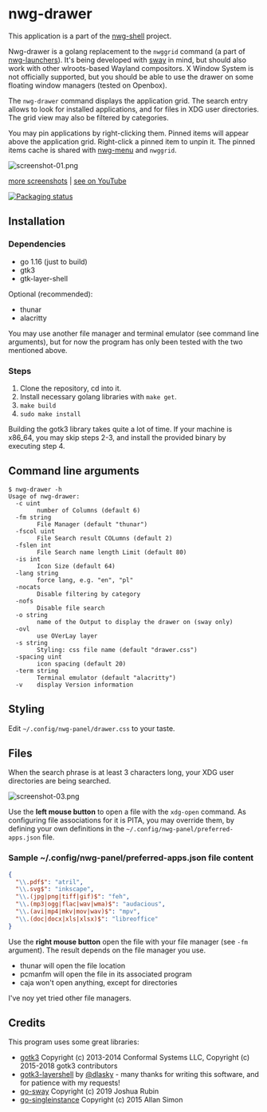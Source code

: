 # nwg-drawer

This application is a part of the [nwg-shell](https://github.com/nwg-piotr/nwg-shell) project.

Nwg-drawer is a golang replacement to the `nwggrid` command
(a part of [nwg-launchers](https://github.com/nwg-piotr/nwg-launchers)). It's being developed with
[sway](https://github.com/swaywm/sway) in mind, but should also work with other wlroots-based Wayland compositors.
X Window System is not officially supported, but you should be able to use the drawer on some floating
window managers (tested on Openbox).

The `nwg-drawer` command displays the application grid. The search entry allows to look for installed applications,
and for files in XDG user directories. The grid view may also be filtered by categories.

You may pin applications by right-clicking them. Pinned items will appear above the application grid. Right-click
a pinned item to unpin it. The pinned items cache is shared with [nwg-menu](https://github.com/nwg-piotr/nwg-menu)
and `nwggrid`.

![screenshot-01.png](https://scrot.cloud/images/2021/05/30/screenshot-01.png)

[more screenshots](https://scrot.cloud/album/nwg-drawer.Bogd) | [see on YouTube](https://youtu.be/iIgxJQhCQf0)

[![Packaging status](https://repology.org/badge/vertical-allrepos/nwg-drawer.svg)](https://repology.org/project/nwg-drawer/versions)

## Installation

### Dependencies

- go 1.16 (just to build)
- gtk3
- gtk-layer-shell

Optional (recommended):

- thunar
- alacritty

You may use another file manager and terminal emulator (see command line arguments), but for now the program has
 only been tested with the two mentioned above.

### Steps

1. Clone the repository, cd into it.
2. Install necessary golang libraries with `make get`.
3. `make build`
4. `sudo make install`

Building the gotk3 library takes quite a lot of time. If your machine is x86_64, you may skip steps 2-3, and
install the provided binary by executing step 4.

## Command line arguments

```text
$ nwg-drawer -h
Usage of nwg-drawer:
  -c uint
    	number of Columns (default 6)
  -fm string
    	File Manager (default "thunar")
  -fscol uint
    	File Search result COLumns (default 2)
  -fslen int
    	File Search name length Limit (default 80)
  -is int
    	Icon Size (default 64)
  -lang string
    	force lang, e.g. "en", "pl"
  -nocats
    	Disable filtering by category
  -nofs
    	Disable file search
  -o string
    	name of the Output to display the drawer on (sway only)
  -ovl
    	use OVerLay layer
  -s string
    	Styling: css file name (default "drawer.css")
  -spacing uint
    	icon spacing (default 20)
  -term string
    	Terminal emulator (default "alacritty")
  -v	display Version information
  ```

## Styling

Edit `~/.config/nwg-panel/drawer.css` to your taste.

## Files

When the search phrase is at least 3 characters long, your XDG user directories are being searched.

![screenshot-03.png](https://scrot.cloud/images/2021/05/30/screenshot-03.png)

Use the **left mouse button** to open a file with the `xdg-open` command. As configuring file associations for it is PITA,
you may override them, by defining your own definitions in the `~/.config/nwg-panel/preferred-apps.json` file.

### Sample ~/.config/nwg-panel/preferred-apps.json file content

```json
{
  "\\.pdf$": "atril",
  "\\.svg$": "inkscape",
  "\\.(jpg|png|tiff|gif)$": "feh",
  "\\.(mp3|ogg|flac|wav|wma)$": "audacious",
  "\\.(avi|mp4|mkv|mov|wav)$": "mpv",
  "\\.(doc|docx|xls|xlsx)$": "libreoffice"
}
```

Use the **right mouse button** open the file with your file manager (see `-fm` argument). The result depends on the
file manager you use.

- thunar will open the file location
- pcmanfm will open the file in its associated program
- caja won't open anything, except for directories

I've noy yet tried other file managers.

## Credits

This program uses some great libraries:

- [gotk3](https://github.com/gotk3/gotk3) Copyright (c) 2013-2014 Conformal Systems LLC,
Copyright (c) 2015-2018 gotk3 contributors
- [gotk3-layershell](https://github.com/dlasky/gotk3-layershell) by [@dlasky](https://github.com/dlasky/gotk3-layershell/commits?author=dlasky) - many thanks for writing this software, and for patience with my requests!
- [go-sway](https://github.com/joshuarubin/go-sway) Copyright (c) 2019 Joshua Rubin
- [go-singleinstance](github.com/allan-simon/go-singleinstance) Copyright (c) 2015 Allan Simon
